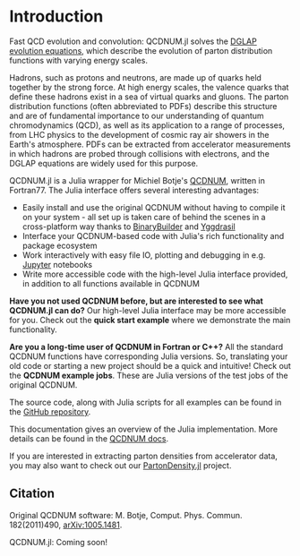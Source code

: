 # Introduction

Fast QCD evolution and convolution: QCDNUM.jl solves the [DGLAP evolution equations](https://en.wikipedia.org/wiki/DGLAP_evolution_equations), which describe the evolution of parton distribution functions with varying energy scales. 

Hadrons, such as protons and neutrons, are made up of quarks held together by the strong force. At high energy scales, the valence quarks that define these hadrons exist in a sea of virtual quarks and gluons. The parton distribution functions (often abbreviated to PDFs) describe this structure and are of fundamental importance to our understanding of quantum chromodynamics (QCD), as well as its application to a range of processes, from LHC physics to the development of cosmic ray air showers in the Earth's atmosphere. PDFs can be extracted from accelerator measurements in which hadrons are probed through collisions with electrons, and the DGLAP equations are widely used for this purpose.

QCDNUM.jl is a Julia wrapper for Michiel Botje's [QCDNUM](https://www.nikhef.nl/~h24/qcdnum/), written in Fortran77. The Julia interface offers several interesting advantages:
* Easily install and use the original QCDNUM without having to compile it on your system - all set up is taken care of behind the scenes in a cross-platform way thanks to [BinaryBuilder](https://binarybuilder.org) and [Yggdrasil](https://github.com/JuliaPackaging/Yggdrasil)
* Interface your QCDNUM-based code with Julia's rich functionality and package ecosystem 
* Work interactively with easy file IO, plotting and debugging in e.g. [Jupyter](https://jupyter.org) notebooks
* Write more accessible code with the high-level Julia interface provided, in addition to all functions available in QCDNUM

**Have you not used QCDNUM before, but are interested to see what QCDNUM.jl can do?** Our high-level Julia interface may be more accessible for you. Check out the **quick start example** where we demonstrate the main functionality.

**Are you a long-time user of QCDNUM in Fortran or C++?** All the standard QCDNUM functions have corresponding Julia versions. So, translating your old code or starting a new project should be a quick and intuitive! Check out the **QCDNUM example jobs**. These are Julia versions of the test jobs of the original QCDNUM. 

The source code, along with Julia scripts for all examples can be found in the [GitHub repository](https://github.com/cescalara/QCDNUM.jl).

This documentation gives an overview of the Julia implementation. More details can be found in the [QCDNUM docs](https://www.nikhef.nl/~h24/qcdnum/).

If you are interested in extracting parton densities from accelerator data, you may also want to check out our [PartonDensity.jl](https://github.com/cescalara/PartonDensity.jl) project.

## Citation

Original QCDNUM software: M. Botje, Comput. Phys. Commun. 182(2011)490, [arXiv:1005.1481](https://arxiv.org/abs/1005.1481). 

QCDNUM.jl: Coming soon!

